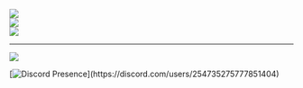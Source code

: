 
![](https://github-readme-stats.vercel.app/api?username=6nvy&theme=react&hide_border=true&include_all_commits=false&count_private=false)<br/>
![](https://github-readme-streak-stats.herokuapp.com/?user=6nvy&theme=react&hide_border=true)<br/>
![](https://github-readme-stats.vercel.app/api/top-langs/?username=6nvy&theme=react&hide_border=true&include_all_commits=false&count_private=false&layout=compact)

---
[![](https://visitcount.itsvg.in/api?id=6nvy&icon=6&color=12)](https://visitcount.itsvg.in)

[![Discord Presence](https://lanyard-profile-readme.vercel.app/api/254735275777851404?theme=light&bg=809ecf&animated=false&hideDiscrim=true&borderRadius=30px&idleMessage=Probably%20doing%20something%20else...)](https://discord.com/users/254735275777851404)

<!-- Proudly created with GPRM ( https://gprm.itsvg.in ) -->
